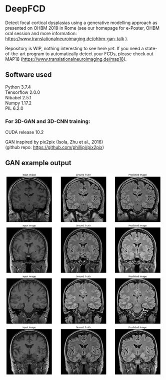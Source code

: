 # DeepFCD
Detect focal cortical dysplasias using a generative modelling approach as presented on OHBM 2019 in Rome (see our homepage for e-Poster, OHBM oral session and more information: https://www.translationalneuroimaging.de/ohbm-gan-talk ).

Repository is WIP, nothing interesting to see here *yet*. If you need a state-of-the-art program to automatically detect your FCDs, please check out MAP18 (https://www.translationalneuroimaging.de/map18).

## Software used
Python 3.7.4  
Tensorflow 2.0.0  
Nibabel 2.5.1  
Numpy 1.17.2  
PIL 6.2.0  

### For 3D-GAN and 3D-CNN training:
CUDA release 10.2

GAN inspired by pix2pix (Isola, Zhu et al., 2016)  
(github repo: https://github.com/phillipi/pix2pix)  

## GAN example output

<img src="./assets/example_outputs/test.png" width=500 align="center">
<img src="./assets/example_outputs/test2.png" width=500 align="center">
<img src="./assets/example_outputs/test3.png" width=500 align="center">
<img src="./assets/example_outputs/test4.png" width=500 align="center">
